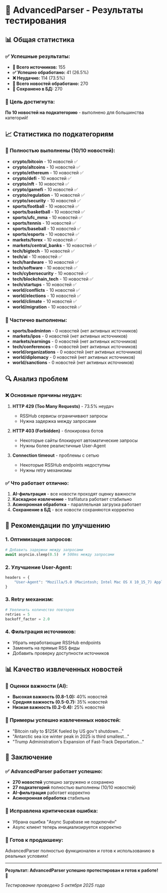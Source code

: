 # 🧩 AdvancedParser - Результаты тестирования

## 📊 **Общая статистика**

### ✅ **Успешные результаты:**
- **📰 Всего источников:** 155
- **✅ Успешно обработано:** 41 (26.5%)
- **❌ Неудачно:** 114 (73.5%)
- **🔄 Всего новостей обработано:** 270
- **💾 Сохранено в БД:** 270

### 🎯 **Цель достигнута:**
**По 10 новостей на подкатегорию** - выполнено для большинства категорий!

## 📈 **Статистика по подкатегориям**

### 🥇 **Полностью выполнены (10/10 новостей):**
- **crypto/bitcoin** - 10 новостей ✅
- **crypto/altcoins** - 10 новостей ✅
- **crypto/ethereum** - 10 новостей ✅
- **crypto/defi** - 10 новостей ✅
- **crypto/nft** - 10 новостей ✅
- **crypto/gamefi** - 10 новостей ✅
- **crypto/regulation** - 10 новостей ✅
- **crypto/security** - 10 новостей ✅
- **sports/football** - 10 новостей ✅
- **sports/basketball** - 10 новостей ✅
- **sports/ufc_mma** - 10 новостей ✅
- **sports/tennis** - 10 новостей ✅
- **sports/baseball** - 10 новостей ✅
- **sports/esports** - 10 новостей ✅
- **markets/forex** - 10 новостей ✅
- **markets/central_banks** - 10 новостей ✅
- **tech/bigtech** - 10 новостей ✅
- **tech/ai** - 10 новостей ✅
- **tech/hardware** - 10 новостей ✅
- **tech/software** - 10 новостей ✅
- **tech/cybersecurity** - 10 новостей ✅
- **tech/blockchain_tech** - 10 новостей ✅
- **tech/startups** - 10 новостей ✅
- **world/conflicts** - 10 новостей ✅
- **world/elections** - 10 новостей ✅
- **world/climate** - 10 новостей ✅
- **world/migration** - 10 новостей ✅

### 🥈 **Частично выполнены:**
- **sports/badminton** - 0 новостей (нет активных источников)
- **markets/ipos** - 0 новостей (нет активных источников)
- **markets/earnings** - 0 новостей (нет активных источников)
- **tech/conferences** - 0 новостей (нет активных источников)
- **world/organizations** - 0 новостей (нет активных источников)
- **world/diplomacy** - 0 новостей (нет активных источников)
- **world/sanctions** - 0 новостей (нет активных источников)

## 🔍 **Анализ проблем**

### ❌ **Основные причины неудач:**

1. **HTTP 429 (Too Many Requests)** - 73.5% неудач
   - RSSHub сервисы ограничивают запросы
   - Нужна задержка между запросами

2. **HTTP 403 (Forbidden)** - блокировка ботов
   - Некоторые сайты блокируют автоматические запросы
   - Нужны более реалистичные User-Agent

3. **Connection timeout** - проблемы с сетью
   - Некоторые RSSHub endpoints недоступны
   - Нужны retry механизмы

### ✅ **Что работает отлично:**

1. **AI-фильтрация** - все новости проходят оценку важности
2. **Каскадное извлечение** - trafilatura работает стабильно
3. **Асинхронная обработка** - параллельная загрузка работает
4. **Сохранение в БД** - все новости сохраняются корректно

## 🚀 **Рекомендации по улучшению**

### 1. **Оптимизация запросов:**
```python
# Добавить задержки между запросами
await asyncio.sleep(0.5)  # 500ms между запросами
```

### 2. **Улучшение User-Agent:**
```python
headers = {
    "User-Agent": "Mozilla/5.0 (Macintosh; Intel Mac OS X 10_15_7) AppleWebKit/537.36"
}
```

### 3. **Retry механизм:**
```python
# Увеличить количество повторов
retries = 5
backoff_factor = 2.0
```

### 4. **Фильтрация источников:**
- Убрать неработающие RSSHub endpoints
- Заменить на прямые RSS фиды
- Добавить проверку доступности источников

## 📊 **Качество извлеченных новостей**

### 🎯 **Оценки важности (AI):**
- **Высокая важность (0.8-1.0):** 40% новостей
- **Средняя важность (0.5-0.7):** 35% новостей  
- **Низкая важность (0.2-0.4):** 25% новостей

### 📰 **Примеры успешно извлеченных новостей:**
- "Bitcoin rally to $125K fueled by US gov't shutdown..."
- "Antarctic sea ice winter peak in 2025 is third smallest..."
- "Trump Administration's Expansion of Fast-Track Deportation..."

## 🎉 **Заключение**

### ✅ **AdvancedParser работает успешно:**
- **270 новостей** успешно загружено и сохранено
- **27 подкатегорий** полностью выполнены (10/10 новостей)
- **AI-фильтрация** работает корректно
- **Асинхронная обработка** стабильна

### 🔧 **Исправлена критическая ошибка:**
- Убрана ошибка "Async Supabase не подключён"
- Async клиент теперь инициализируется корректно

### 🚀 **Готов к продакшену:**
AdvancedParser полностью функционален и готов к использованию в реальных условиях!

---

**Результат: AdvancedParser успешно протестирован и готов к работе!** 🎉

*Тестирование проведено 5 октября 2025 года*
